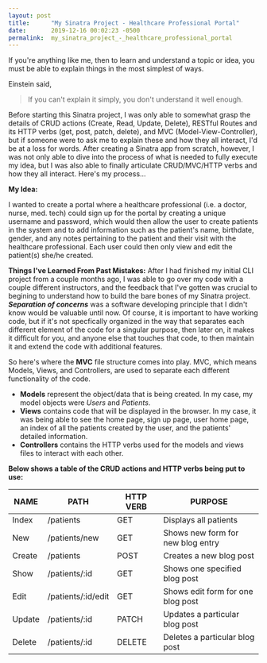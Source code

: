 ```yaml
---
layout: post
title:      "My Sinatra Project - Healthcare Professional Portal"
date:       2019-12-16 00:02:23 -0500
permalink:  my_sinatra_project_-_healthcare_professional_portal
---
```



If you're anything like me, then to learn and understand a topic or idea, you must be able to explain things in the most simplest of ways. 

Einstein said,


> If you can't explain it simply, you don't understand it well enough.
> 

Before starting this Sinatra project, I was only able to somewhat grasp the details of CRUD actions (Create, Read, Update, Delete), RESTful Routes and its HTTP verbs (get, post, patch, delete), and MVC (Model-View-Controller), but if someone were to ask me to explain these and how they all interact, I'd be at a loss for words.  After creating a Sinatra app from scratch, however, I was not only able to dive into the process of what is needed to fully execute my idea, but I was also able to finally articulate CRUD/MVC/HTTP verbs and how they all interact. Here's my process...

**My Idea:**

I wanted to create a portal where a healthcare professional (i.e. a doctor, nurse, med. tech) could sign up for the portal by creating a unique username and password, which would then allow the user to create patients in the system and to add information such as the patient's name, birthdate, gender, and any notes pertaining to the patient and their visit with the healthcare professional. Each user could then only view and edit the patient(s) she/he created. 
 
 **Things I've Learned From Past Mistakes:**
After I had finished my initial CLI project from a couple months ago, I was able to go over my code with a couple different instructors, and the feedback that I've gotten was crucial to begining to understand how to build the bare bones of my Sinatra project. ***Separation of concerns*** was a software developing principle that I didn't know would be valuable until now. Of course, it is important to have working code, but if it's not specfically organized in the way that separates each different element of the code for a singular purpose, then later on, it makes it difficult for you, and anyone else that touches that code, to then maintain it and extend the code with additional features. 

So here's where the **MVC** file structure comes into play. MVC, which means Models, Views, and Controllers, are used to separate each different functionality of the code. 

* **Models** represent the object/data that is being created. In my case, my model objects were *Users* and *Patients*. 
* **Views** contains code that will be displayed in the browser. In my case, it was being able to see the home page, sign up page, user home page, an index of all the patients created by the user, and the patients' detailed information.
* **Controllers** contains the HTTP verbs used for the models and views files to interact with each other.

**Below shows a table of the CRUD actions and HTTP verbs being put to use:**

|   NAME   |     PATH       |   HTTP VERB     |            PURPOSE                   |
|----------|----------------|-----------------|--------------------------------------| 
| Index    | /patients        |      GET        | Displays all patients              |
| New      | /patients/new      |      GET        | Shows new form for new blog entry    |
| Create   | /patients         |      POST       | Creates a new blog post              |
| Show     | /patients/:id      |      GET        | Shows one specified blog post        |
| Edit     | /patients/:id/edit |      GET        | Shows edit form for one blog post    |
| Update   | /patients/:id      |      PATCH        | Updates a particular blog post       |
| Delete  | /patients/:id      |      DELETE     | Deletes a particular blog post       |

 
 





